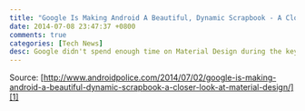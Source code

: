 ```yaml
---
title: "Google Is Making Android A Beautiful, Dynamic Scrapbook - A Closer Look At Material Design"
date: 2014-07-08 23:47:37 +0800
comments: true
categories: [Tech News]
desc: Google didn't spend enough time on Material Design during the keynote. We saw a beautiful video and learned a little bit about the intent and thought behind Google's new cross-platform look (which we actually saw a bit earlier than anticipated), but there's so much more to be said. Having attended as many design sessions as possible during I/O, I think it's worth taking a somewhat closer look at Material Design. In this post we'll attempt to scratch a little bit deeper into what Material means, why it's awesome, and why it's a forward-looking move for Google.
---
```


Source: [http://www.androidpolice.com/2014/07/02/google-is-making-android-a-beautiful-dynamic-scrapbook-a-closer-look-at-material-design/][1]

[1]: http://www.androidpolice.com/2014/07/02/google-is-making-android-a-beautiful-dynamic-scrapbook-a-closer-look-at-material-design/